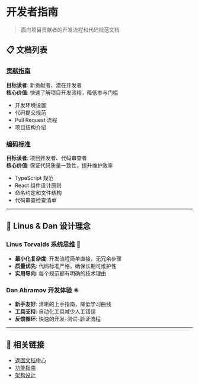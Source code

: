 # 开发者指南

> 面向项目贡献者的开发流程和代码规范文档

## 📋 文档列表

### [贡献指南](contributing.md)
**目标读者**: 新贡献者、潜在开发者  
**核心价值**: 快速了解项目开发流程，降低参与门槛

- 开发环境设置
- 代码提交规范  
- Pull Request 流程
- 项目结构介绍

### [编码标准](coding-standards.md)
**目标读者**: 项目开发者、代码审查者  
**核心价值**: 保证代码质量一致性，提升维护效率

- TypeScript 规范
- React 组件设计原则
- 命名约定和文件结构
- 代码审查检查清单

---

## 🎯 Linus & Dan 设计理念

### Linus Torvalds 系统思维 🐧
- **最小化复杂度**: 开发流程简单直接，无冗余步骤
- **质量优先**: 代码标准严格，确保长期可维护性
- **实用导向**: 每个规范都有明确的技术理由

### Dan Abramov 开发体验 ⚛️  
- **新手友好**: 清晰的上手指南，降低学习曲线
- **工具支持**: 自动化工具减少人工错误
- **反馈循环**: 快速的开发-测试-验证流程

---

## 🔗 相关链接

- [返回文档中心](../README.md)
- [功能指南](../guides/)  
- [架构设计](../architecture/)